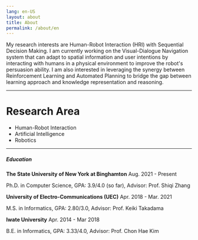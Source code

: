 ```yaml
---
lang: en-US
layout: about
title: About
permalink: /about/en
---
```


My research interests are Human-Robot Interaction (HRI) with Sequential Decision
Making. I am currently working on the Visual-Dialogue Navigation system that can
adapt to spatial information and user intentions by interacting with humans in a
physical environment to improve the robot's persuasion ability. I am also interested
in leveraging the synergy between Reinforcement Learning and Automated Planning
to bridge the gap between learning approach and knowledge representation and reasoning.

----

# Research Area
* Human-Robot Interaction
* Artificial Intelligence
* Robotics

----------

##### Education

**The State University of New York at Binghamton** <span class="tag">Aug. 2021 - Present</span> 

Ph.D. in Computer Science, 
GPA: 3.9/4.0 (so far),
Advisor: Prof. Shiqi Zhang

**University of Electro-Communications (UEC)** <span class="tag">Apr. 2018 - Mar. 2021</span> 

M.S. in Informatics, 
GPA: 2.80/3.0, 
Advisor: Prof. Keiki Takadama

**Iwate University** <span class="tag">Apr. 2014 - Mar 2018</span>

B.E. in Informatics, 
GPA: 3.33/4.0, 
Advisor: Prof. Chon Hae Kim